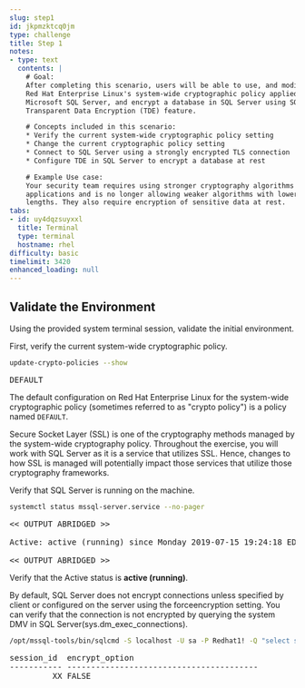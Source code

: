```yaml
---
slug: step1
id: jkpmzktcq0jm
type: challenge
title: Step 1
notes:
- type: text
  contents: |
    # Goal:
    After completing this scenario, users will be able to use, and modify
    Red Hat Enterprise Linux's system-wide cryptographic policy applied to
    Microsoft SQL Server, and encrypt a database in SQL Server using SQL Server's
    Transparent Data Encryption (TDE) feature.

    # Concepts included in this scenario:
    * Verify the current system-wide cryptographic policy setting
    * Change the current cryptographic policy setting
    * Connect to SQL Server using a strongly encrypted TLS connection
    * Configure TDE in SQL Server to encrypt a database at rest

    # Example Use case:
    Your security team requires using stronger cryptography algorithms with
    applications and is no longer allowing weaker algorithms with lower bit
    lengths. They also require encryption of sensitive data at rest.
tabs:
- id: uy4dqzsuyxxl
  title: Terminal
  type: terminal
  hostname: rhel
difficulty: basic
timelimit: 3420
enhanced_loading: null
---
```

## Validate the Environment

Using the provided system terminal session, validate the initial environment.

First, verify the current system-wide cryptographic policy.

```bash
update-crypto-policies --show
```

<pre class="file">
DEFAULT
</pre>

The default configuration on Red Hat Enterprise Linux for the system-wide
cryptographic policy (sometimes referred to as "crypto policy") is a
policy named `DEFAULT`.

Secure Socket Layer (SSL) is one of the cryptography methods managed by
the system-wide cryptography policy.  Throughout the exercise, you will
work with SQL Server as it is a service that utilizes SSL.  Hence, changes
to how SSL is managed will potentially impact those services that utilize
those cryptography frameworks.

Verify that SQL Server is running on the machine.

```bash
systemctl status mssql-server.service --no-pager
```

<pre class="file">
<< OUTPUT ABRIDGED >>

Active: active (running) since Monday 2019-07-15 19:24:18 EDT; 3h 59min left

<< OUTPUT ABRIDGED >>
</pre>

Verify that the Active status is __active (running)__.

By default, SQL Server does not encrypt connections unless specified by client or configured on the server
using the forceencryption setting. You can verify that the connection is not encrypted by querying the
system DMV in SQL Server(sys.dm_exec_connections).

```bash
/opt/mssql-tools/bin/sqlcmd -S localhost -U sa -P Redhat1! -Q "select session_id, encrypt_option from sys.dm_exec_connections where session_id = @@spid"
```

<pre class="file">
session_id  encrypt_option
----------- ----------------------------------------
         XX FALSE
</pre>
